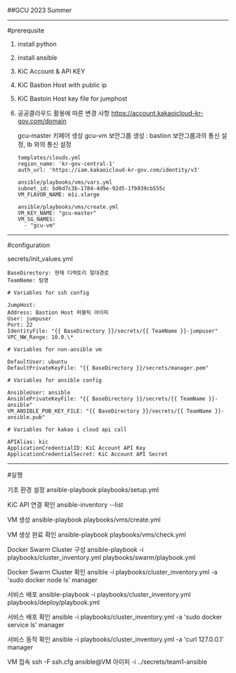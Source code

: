 ##GCU 2023 Summer

---

#prerequsite

1. install python
2. install ansible
3. KiC Account & API KEY
4. KiC Bastion Host with public ip
5. KiC Bastoin Host key file for jumphost

6. 공공클라우드 활용에 따른 변경 사항
   https://account.kakaoicloud-kr-gov.com/domain
   
   gcu-master 키페어 생성
   gcu-vm 보안그룹 생성 : bastion 보안그룹과의 통신 설정, lb 와의 통신 설정
   ```
   templates/clouds.yml
   region_name: 'kr-gov-central-1'
   auth_url: 'https://iam.kakaoicloud-kr-gov.com/identity/v3'
   ```
   ```
   ansible/playbooks/vms/vars.yml
   subnet_id: bd6d7c3b-1784-4d9e-92d5-1fb939cb555c
   VM_FLAVOR_NAME: m1i.xlarge
   ```   
   ```
   ansible/playbooks/vms/create.yml
   VM_KEY_NAME: "gcu-master"
   VM_SG_NAMES: 
     - "gcu-vm"
   ```
---

#configuration

secrets/init_values.yml

```
BaseDirectory: 현재 디렉토리 절대경로
TeamName: 팀명

# Variables for ssh config

JumpHost:
Address: Bastion Host 퍼블릭 아이피
User: jumpuser
Port: 22
IdentityFile: "{{ BaseDirectory }}/secrets/{{ TeamName }}-jumpuser"
VPC_NW_Range: 10.0.\*

# Variables for non-ansible vm

DefaultUser: ubuntu
DefaultPrivateKeyFile: "{{ BaseDirectory }}/secrets/manager.pem"

# Variables for ansible config

AnsibleUser: ansible
AnsiblePrivateKeyFile: "{{ BaseDirectory }}/secrets/{{ TeamName }}-ansible"
VM_ANSIBLE_PUB_KEY_FILE: "{{ BaseDirectory }}/secrets/{{ TeamName }}-ansible.pub"

# Variables for kakao i cloud api call

APIAlias: kic
ApplicationCredentialID: KiC Account API Key
ApplicationCredentialSecret: KiC Account API Secret
```

---

#실행

기초 환경 설정
ansible-playbook playbooks/setup.yml

KiC API 연결 확인
ansible-inventory --list

VM 생성 
ansible-playbook playbooks/vms/create.yml

VM 생성 완료 확인
ansible-playbook playbooks/vms/check.yml

Docker Swarm Cluster 구성
ansible-playbook -i playbooks/cluster_inventory.yml playbooks/swarm/playbook.yml

Docker Swarm Cluster 확인
ansible -i playbooks/cluster_inventory.yml -a 'sudo docker node ls' manager

서비스 배포
ansible-playbook -i playbooks/cluster_inventory.yml playbooks/deploy/playbook.yml

서비스 배포 확인
ansible -i playbooks/cluster_inventory.yml -a 'sudo docker service ls' manager

서비스 동작 확인
ansible -i playbooks/cluster_inventory.yml -a 'curl 127.0.0.1' manager

VM 접속
ssh -F ssh.cfg ansible@VM 아이피 -i ../secrets/team1-ansible
